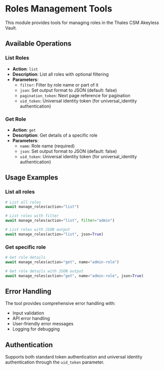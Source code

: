 # Roles Management Tools

This module provides tools for managing roles in the Thales CSM Akeyless Vault.

## Available Operations

### List Roles
- **Action**: `list`
- **Description**: List all roles with optional filtering
- **Parameters**:
  - `filter`: Filter by role name or part of it
  - `json`: Set output format to JSON (default: false)
  - `pagination_token`: Next page reference for pagination
  - `uid_token`: Universal identity token (for universal_identity authentication)

### Get Role
- **Action**: `get`
- **Description**: Get details of a specific role
- **Parameters**:
  - `name`: Role name (required)
  - `json`: Set output format to JSON (default: false)
  - `uid_token`: Universal identity token (for universal_identity authentication)

## Usage Examples

### List all roles
```python
# List all roles
await manage_roles(action="list")

# List roles with filter
await manage_roles(action="list", filter="admin")

# List roles with JSON output
await manage_roles(action="list", json=True)
```

### Get specific role
```python
# Get role details
await manage_roles(action="get", name="admin-role")

# Get role details with JSON output
await manage_roles(action="get", name="admin-role", json=True)
```
## Error Handling

The tool provides comprehensive error handling with:
- Input validation
- API error handling
- User-friendly error messages
- Logging for debugging

## Authentication

Supports both standard token authentication and universal identity authentication through the `uid_token` parameter. 
